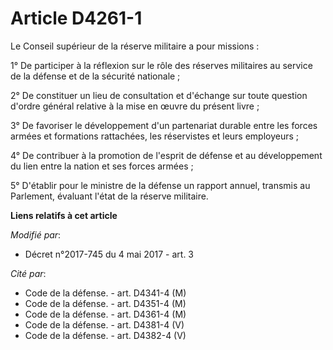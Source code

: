 # Article D4261-1

Le Conseil supérieur de la réserve militaire a pour missions :

1° De participer à la réflexion sur le rôle des réserves militaires au service de la défense et de la sécurité nationale ;

2° De constituer un lieu de consultation et d'échange sur toute question d'ordre général relative à la mise en œuvre du
présent livre ;

3° De favoriser le développement d'un partenariat durable entre les forces armées et formations rattachées, les réservistes
et leurs employeurs ;

4° De contribuer à la promotion de l'esprit de défense et au développement du lien entre la nation et ses forces armées ;

5° D'établir pour le ministre de la défense un rapport annuel, transmis au Parlement, évaluant l'état de la réserve
militaire.

**Liens relatifs à cet article**

_Modifié par_:

  - Décret n°2017-745 du 4 mai 2017 - art. 3

_Cité par_:

  - Code de la défense. - art. D4341-4 (M)
  - Code de la défense. - art. D4351-4 (M)
  - Code de la défense. - art. D4361-4 (M)
  - Code de la défense. - art. D4381-4 (V)
  - Code de la défense. - art. D4382-4 (V)
